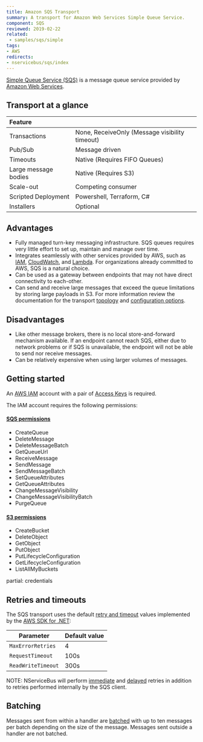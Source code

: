 ```yaml
---
title: Amazon SQS Transport
summary: A transport for Amazon Web Services Simple Queue Service.
component: SQS
reviewed: 2019-02-22
related:
 - samples/sqs/simple
tags:
- AWS
redirects:
- nservicebus/sqs/index
---
```


[Simple Queue Service (SQS)](https://aws.amazon.com/sqs/) is a message queue service provided by [Amazon Web Services](https://aws.amazon.com/).

## Transport at a glance

|Feature                    |   |  
|:---                       |---
|Transactions |None, ReceiveOnly (Message visibility timeout)
|Pub/Sub                    |Message driven
|Timeouts                   |Native (Requires FIFO Queues)
|Large message bodies       |Native (Requires S3)
|Scale-out             |Competing consumer
|Scripted Deployment        |Powershell, Terraform, C#
|Installers                 |Optional

## Advantages

 * Fully managed turn-key messaging infrastructure. SQS queues requires very little effort to set up, maintain and manage over time.
 * Integrates seamlessly with other services provided by AWS, such as [IAM](https://docs.aws.amazon.com/iam/index.html), [CloudWatch](https://aws.amazon.com/cloudwatch/), and [Lambda](https://aws.amazon.com/lambda/). For organizations already committed to AWS, SQS is a natural choice.
 * Can be used as a gateway between endpoints that may not have direct connectivity to each-other.
 * Can send and receive large messages that exceed the queue limitations by storing large payloads in S3. For more information review the documentation for the transport [topology](topology.md#s3) and [configuration options](configuration-options.md).


## Disadvantages

 * Like other message brokers, there is no local store-and-forward mechanism available. If an endpoint cannot reach SQS, either due to network problems or if SQS is unavailable, the endpoint will not be able to send nor receive messages.
 * Can be relatively expensive when using larger volumes of messages.


## Getting started

An [AWS IAM](https://docs.aws.amazon.com/IAM/latest/UserGuide/introduction.html) account with a pair of [Access Keys](https://docs.aws.amazon.com/AWSSimpleQueueService/latest/SQSDeveloperGuide/sqs-getting-started.html) is required.

The IAM account requires the following permissions:

#### [SQS permissions](https://docs.aws.amazon.com/AWSSimpleQueueService/latest/SQSDeveloperGuide/sqs-api-permissions-reference.html)

 * CreateQueue
 * DeleteMessage
 * DeleteMessageBatch
 * GetQueueUrl
 * ReceiveMessage
 * SendMessage
 * SendMessageBatch
 * SetQueueAttributes
 * GetQueueAttributes
 * ChangeMessageVisibility
 * ChangeMessageVisibilityBatch
 * PurgeQueue


#### [S3 permissions](https://docs.aws.amazon.com/AmazonS3/latest/dev/using-with-s3-actions.html)

 * CreateBucket
 * DeleteObject
 * GetObject
 * PutObject
 * PutLifecycleConfiguration
 * GetLifecycleConfiguration
 * ListAllMyBuckets

partial: credentials


## Retries and timeouts

The SQS transport uses the default [retry and timeout](https://docs.aws.amazon.com/sdk-for-net/v3/developer-guide/retries-timeouts.html) values implemented by the [AWS SDK for .NET](https://aws.amazon.com/sdk-for-net/):

| Parameter          | Default value |
|--------------------|---------------|
| `MaxErrorRetries`  | 4             |
| `RequestTimeout`   | 100s          |
| `ReadWriteTimeout` | 300s          |

NOTE: NServiceBus will perform [immediate](/nservicebus/recoverability/#immediate-retries) and [delayed](/nservicebus/recoverability/#delayed-retries) retries in addition to retries performed internally by the SQS client.

## Batching

Messages sent from within a handler are [batched](/nservicebus/messaging/batched-dispatch.md) with up to ten messages per batch depending on the size of the message. Messages sent outside a handler are not batched.

